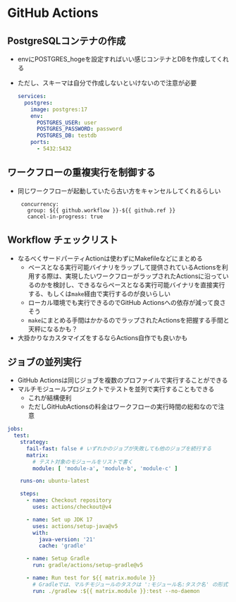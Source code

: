 # GitHub Actions

## PostgreSQLコンテナの作成

- envにPOSTGRES_hogeを設定すればいい感じコンテナとDBを作成してくれる
- ただし、スキーマは自分で作成しないといけないので注意が必要

    ``` YAML
    services:
      postgres:
        image: postgres:17
        env:
          POSTGRES_USER: user
          POSTGRES_PASSWORD: password
          POSTGRES_DB: testdb
        ports:
          - 5432:5432
    ```
  
## ワークフローの重複実行を制御する

- 同じワークフローが起動していたら古い方をキャンセルしてくれるらしい

    ```
     concurrency:
       group: ${{ github.workflow }}-${{ github.ref }}
       cancel-in-progress: true
    ```

## Workflow チェックリスト

- なるべくサードパーティActionは使わずにMakefileなどにまとめる
    - ベースとなる実行可能バイナリをラップして提供されているActionsを利用する際は、実現したいワークフローがラップされたActionsに沿っているのかを検討し、できるならペースとなる実行可能バイナリを直接実行する、もしくは`make`経由で実行するのが良いらしい
    - ローカル環境でも実行できるのでGitHub Actionsへの依存が減って良さそう
    - `make`にまとめる手間はかかるのでラップされたActionsを把握する手間と天秤になるかも？
- 大掛かりなカスタマイズをするならActions自作でも良いかも

## ジョブの並列実行

- GitHub Actionsは同じジョブを複数のプロファイルで実行することができる
- マルチモジュールプロジェクトでテストを並列で実行することもできる
  - これが結構便利
  - ただしGitHubActionsの料金はワークフローの実行時間の総和なので注意

```yaml
jobs:
  test:
    strategy:
      fail-fast: false # いずれかのジョブが失敗しても他のジョブを続行する
      matrix:
        # テスト対象のモジュールをリストで書く
        module: [ 'module-a', 'module-b', 'module-c' ]

    runs-on: ubuntu-latest

    steps:
      - name: Checkout repository
        uses: actions/checkout@v4

      - name: Set up JDK 17
        uses: actions/setup-java@v5
        with:
          java-version: '21'
          cache: 'gradle'

      - name: Setup Gradle
        run: gradle/actions/setup-gradle@v5

      - name: Run test for ${{ matrix.module }}
        # Gradleでは、マルチモジュールのタスクは ':モジュール名:タスク名' の形式で指定する
        run: ./gradlew :${{ matrix.module }}:test --no-daemon
```
